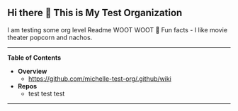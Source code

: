 ## Hi there 👋 This is My Test Organization

I am testing some org level Readme WOOT WOOT
🍿 Fun facts - I like movie theater popcorn and nachos. 

---
**Table of Contents**
* **Overview**
    * https://github.com/michelle-test-org/.github/wiki
* **Repos**
    * test test test 

---
